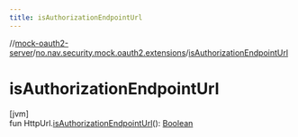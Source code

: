 ```yaml
---
title: isAuthorizationEndpointUrl
---
```

//[mock-oauth2-server](../../index.html)/[no.nav.security.mock.oauth2.extensions](index.html)/[isAuthorizationEndpointUrl](is-authorization-endpoint-url.html)



# isAuthorizationEndpointUrl



[jvm]\
fun HttpUrl.[isAuthorizationEndpointUrl](is-authorization-endpoint-url.html)(): [Boolean](https://kotlinlang.org/api/latest/jvm/stdlib/kotlin/-boolean/index.html)




